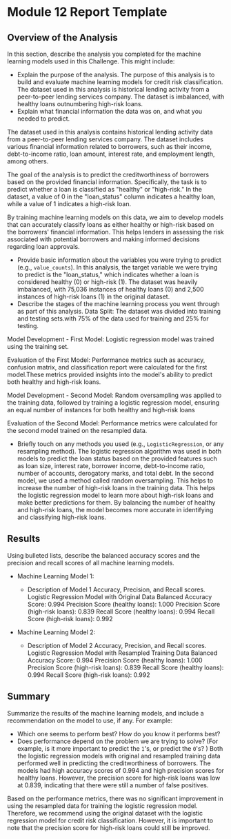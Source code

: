 # Module 12 Report Template

## Overview of the Analysis

In this section, describe the analysis you completed for the machine learning models used in this Challenge. This might include:

* Explain the purpose of the analysis.
The purpose of this analysis is to build and evaluate machine learning models for credit risk classification. The dataset used in this analysis is historical lending activity from a peer-to-peer lending services company. The dataset is imbalanced, with healthy loans outnumbering high-risk loans.
* Explain what financial information the data was on, and what you needed to predict.

The dataset used in this analysis contains historical lending activity data from a peer-to-peer lending services company. The dataset includes various financial information related to borrowers, such as their income, debt-to-income ratio, loan amount, interest rate, and employment length, among others.

The goal of the analysis is to predict the creditworthiness of borrowers based on the provided financial information. Specifically, the task is to predict whether a loan is classified as "healthy" or "high-risk." In the dataset, a value of 0 in the "loan_status" column indicates a healthy loan, while a value of 1 indicates a high-risk loan.

By training machine learning models on this data, we aim to develop models that can accurately classify loans as either healthy or high-risk based on the borrowers' financial information. This helps lenders in assessing the risk associated with potential borrowers and making informed decisions regarding loan approvals.
* Provide basic information about the variables you were trying to predict (e.g., `value_counts`).
In this analysis, the target variable we were trying to predict is the "loan_status," which indicates whether a loan is considered healthy (0) or high-risk (1). The dataset was heavily imbalanced, with 75,036 instances of healthy loans (0) and 2,500 instances of high-risk loans (1) in the original dataset.
* Describe the stages of the machine learning process you went through as part of this analysis.
Data Split: The dataset was divided into training and testing sets.with 75% of the data used for training and 25% for testing.

Model Development - First Model: Logistic regression model was trained using the training set. 

Evaluation of the First Model: Performance metrics such as accuracy, confusion matrix, and classification report were calculated for the first model.These metrics provided insights into the model's ability to predict both healthy and high-risk loans.

Model Development - Second Model: Random oversampling was applied to the training data, followed by training a logistic regression model, ensuring an equal number of instances for both healthy and high-risk loans

Evaluation of the Second Model: Performance metrics were calculated for the second model trained on the resampled data.

* Briefly touch on any methods you used (e.g., `LogisticRegression`, or any resampling method).
The logistic regression algorithm was used in both models to predict the loan status based on the provided features such as loan size, interest rate, borrower income, debt-to-income ratio, number of accounts, derogatory marks, and total debt.
In the second model, we used a method called random oversampling. This helps to increase the number of high-risk loans in the training data. This helps the logistic regression model to learn more about high-risk loans and make better predictions for them. By balancing the number of healthy and high-risk loans, the model becomes more accurate in identifying and classifying high-risk loans.
## Results

Using bulleted lists, describe the balanced accuracy scores and the precision and recall scores of all machine learning models.

* Machine Learning Model 1:
  * Description of Model 1 Accuracy, Precision, and Recall scores.
  Logistic Regression Model with Original Data
Balanced Accuracy Score: 0.994
Precision Score (healthy loans): 1.000
Precision Score (high-risk loans): 0.839
Recall Score (healthy loans): 0.994
Recall Score (high-risk loans): 0.992



* Machine Learning Model 2:
  * Description of Model 2 Accuracy, Precision, and Recall scores.
  Logistic Regression Model with Resampled Training Data
Balanced Accuracy Score: 0.994
Precision Score (healthy loans): 1.000
Precision Score (high-risk loans): 0.839
Recall Score (healthy loans): 0.994
Recall Score (high-risk loans): 0.992

## Summary

Summarize the results of the machine learning models, and include a recommendation on the model to use, if any. For example:
* Which one seems to perform best? How do you know it performs best?
* Does performance depend on the problem we are trying to solve? (For example, is it more important to predict the `1`'s, or predict the `0`'s? )
Both the logistic regression models with original and resampled training data performed well in predicting the creditworthiness of borrowers. The models had high accuracy scores of 0.994 and high precision scores for healthy loans. However, the precision score for high-risk loans was low at 0.839, indicating that there were still a number of false positives.

Based on the performance metrics, there was no significant improvement in using the resampled data for training the logistic regression model. Therefore, we recommend using the original dataset with the logistic regression model for credit risk classification. However, it is important to note that the precision score for high-risk loans could still be improved.



